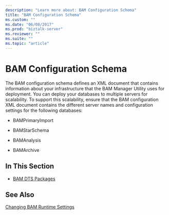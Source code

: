 ```yaml
---
description: "Learn more about: BAM Configuration Schema"
title: "BAM Configuration Schema"
ms.custom: ""
ms.date: "06/08/2017"
ms.prod: "biztalk-server"
ms.reviewer: ""
ms.suite: ""
ms.topic: "article"
---
```

# BAM Configuration Schema
The BAM configuration schema defines an XML document that contains information about your infrastructure that the BAM Manager Utility uses for deployment. You can deploy your databases to multiple servers for scalability. To support this scalability, ensure that the BAM configuration XML document contains the different server names and configuration settings for the following databases:  
  
-   BAMPrimaryImport  
  
-   BAMStarSchema  
  
-   BAMAnalysis  
  
-   BAMArchive  
  
## In This Section  
  
-   [BAM DTS Packages](../core/bam-dts-packages.md)  
  
## See Also  
 [Changing BAM Runtime Settings](../core/changing-bam-runtime-settings.md)
